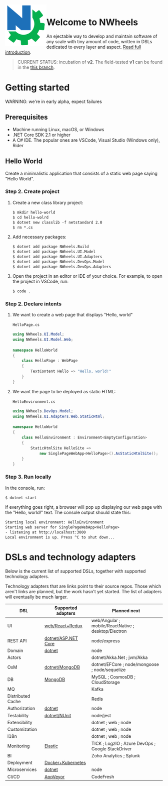 <img align="left" src="docs/images/logo-132.png"/>

# Welcome to NWheels

An ejectable way to develop and maintain software of any scale with tiny amount of code, written in DSLs dedicated to every layer and aspect. [Read full introduction](docs/).

> CURRENT STATUS: incubation of **v2**. The field-tested **v1** can be found in the [this branch](https://github.com/nwheels-io/NWheels/tree/gen-1).

# Getting started

WARNING: we're in early alpha, expect failures

## Prerequisites

- Machine running Linux, macOS, or Windows
- .NET Core SDK 2.1 or higher
- A C# IDE. The popular ones are VSCode, Visual Studio (Windows only), Rider

## Hello World

Create a minimalistic application that consists of a static web page saying "Hello World".

### Step 2. Create project

1. Create a new class library project:

    ```
    $ mkdir hello-world
    $ cd hello-wolrd
    $ dotnet new classlib -f netstandard 2.0
    $ rm *.cs
    ```

2. Add necessary packages:

    ```
    $ dotnet add package NWheels.Build
    $ dotnet add package NWheels.UI.Model
    $ dotnet add package NWheels.UI.Adapters
    $ dotnet add package NWheels.DevOps.Model
    $ dotnet add package NWheels.DevOps.Adapters
    ```

3. Open the project in an editor or IDE of your choice. For example, to open the project in VSCode, run:

    ```
    $ code .
    ```

### Step 2. Declare intents

1. We want to create a web page that displays "Hello, world"

    `HelloPage.cs`
    
    ```c#
    using NWheels.UI.Model;
    using NWheels.UI.Model.Web;
    
    namespace HelloWorld
    {
        class HelloPage : WebPage
        {
            TextContent Hello => "Hello, world!"
        }
    }
    ```

1. We want the page to be deployed as static HTML:

     `HelloEnvironment.cs`

    ```c#
    using NWheels.DevOps.Model;
    using NWheels.UI.Adapters.Web.StaticHtml;

    namespace HelloWorld
    {
        class HelloEnvironment : Environment<EmptyConfiguration>
        {
            StaticHtmlSite HelloSite => 
                new SinglePageWebApp<HelloPage>().AsStaticHtmlSite();
        }
    }
    ```

### Step 3. Run locally

In the console, run:

```
$ dotnet start
```

If everything goes right, a browser will pop up displaying our web page with the "Hello, world!" text. The console output should state this:

```
Starting local environment: HelloEnvironment
Starting web server for SinglePageWebApp<HelloPage>
- listening at http://localhost:3000
Local environment is up. Press ^C to shut down...
```

# DSLs and technology adapters

Below is the current list of supported DSLs, together with supported technology adapters.

Technology adapters that are links point to their source repos. Those which aren't links are planned, but the work hasn't yet started. The list of adapters will eventually be much larger.

DSL|Supported adapters|Planned next
---|---|---
UI | [web/React+Redux]() | web/Angular ; mobile/ReactNative ; desktop/Electron
REST API | [dotnet/ASP.NET Core]() | node/express
Domain | [dotnet]() | node
Actors | | dotnet/Akka.Net ; jvm/Akka
OxM | [dotnet/MongoDB]() | dotnet/EFCore ; node/mongoose ; node/sequelize
DB | [MongoDB]() | MySQL ; CosmosDB ; CloudStorage | [Elastic]() | TICK ; 
MQ | | Kafka
Distributed Cache | | Redis
Authorization | [dotnet]() | node
Testability | [dotnet/NUnit]() | node/jest
Extensibility | | dotnet ; web ; node
Customization | | dotnet ; web ; node
I18n | | dotnet ; web ; node
Monitoring | [Elastic]() | TICK ; LogzIO ; Azure DevOps ; Google StackDriver
BI | | Zoho Analytics ; Splunk
Deployment | [Docker+Kubernetes]() |
Microservices | [dotnet]() | node
CI/CD | [AppVeyor]() | CodeFresh
